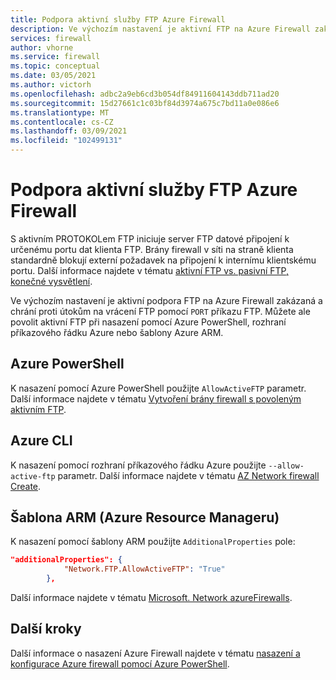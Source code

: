 ```yaml
---
title: Podpora aktivní služby FTP Azure Firewall
description: Ve výchozím nastavení je aktivní FTP na Azure Firewall zakázaný. Můžete ji povolit pomocí PowerShellu, CLI a šablony ARM.
services: firewall
author: vhorne
ms.service: firewall
ms.topic: conceptual
ms.date: 03/05/2021
ms.author: victorh
ms.openlocfilehash: adbc2a9eb6cd3b054df84911604143ddb711ad20
ms.sourcegitcommit: 15d27661c1c03bf84d3974a675c7bd11a0e086e6
ms.translationtype: MT
ms.contentlocale: cs-CZ
ms.lasthandoff: 03/09/2021
ms.locfileid: "102499131"
---
```

# <a name="azure-firewall-active-ftp-support"></a>Podpora aktivní služby FTP Azure Firewall

S aktivním PROTOKOLem FTP iniciuje server FTP datové připojení k určenému portu dat klienta FTP. Brány firewall v síti na straně klienta standardně blokují externí požadavek na připojení k internímu klientskému portu. Další informace najdete v tématu [aktivní FTP vs. pasivní FTP, konečné vysvětlení](https://slacksite.com/other/ftp.html).

Ve výchozím nastavení je aktivní podpora FTP na Azure Firewall zakázaná a chrání proti útokům na vrácení FTP pomocí `PORT` příkazu FTP. Můžete ale povolit aktivní FTP při nasazení pomocí Azure PowerShell, rozhraní příkazového řádku Azure nebo šablony Azure ARM.


## <a name="azure-powershell"></a>Azure PowerShell

K nasazení pomocí Azure PowerShell použijte `AllowActiveFTP` parametr. Další informace najdete v tématu [Vytvoření brány firewall s povoleným aktivním FTP](/powershell/module/az.network/new-azfirewall#16---create-a-firewall-with-allow-active-ftp-).

## <a name="azure-cli"></a>Azure CLI

K nasazení pomocí rozhraní příkazového řádku Azure použijte `--allow-active-ftp` parametr. Další informace najdete v tématu [AZ Network firewall Create](/cli/azure/ext/azure-firewall/network/firewall#ext_azure_firewall_az_network_firewall_create-optional-parameters). 

## <a name="azure-resource-manager-arm-template"></a>Šablona ARM (Azure Resource Manageru)

K nasazení pomocí šablony ARM použijte `AdditionalProperties` pole:

```json
"additionalProperties": {
            "Network.FTP.AllowActiveFTP": "True"
        },
```
Další informace najdete v tématu [Microsoft. Network azureFirewalls](/azure/templates/microsoft.network/azurefirewalls).

## <a name="next-steps"></a>Další kroky

Další informace o nasazení Azure Firewall najdete v tématu [nasazení a konfigurace Azure firewall pomocí Azure PowerShell](deploy-ps.md).